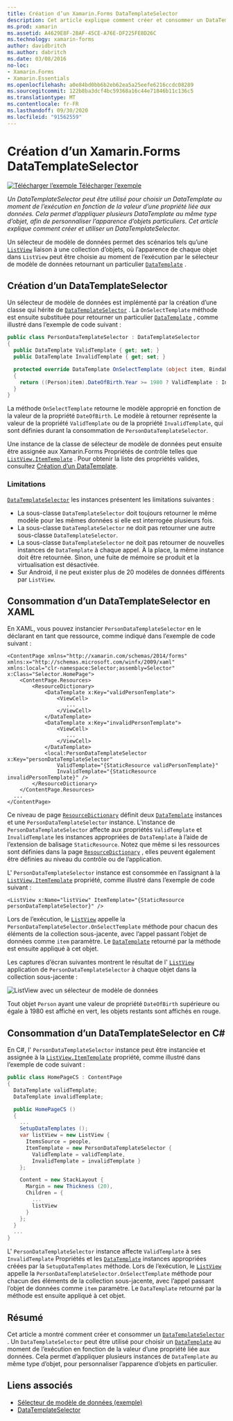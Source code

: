 ```yaml
---
title: Création d’un Xamarin.Forms DataTemplateSelector
description: Cet article explique comment créer et consommer un DataTemplateSelector, qui permet de choisir un DataTemplate au moment de l’exécution, en fonction de la valeur d’une propriété liée aux données.
ms.prod: xamarin
ms.assetid: A4629E8F-2BAF-45CE-A76E-DF225FE8D26C
ms.technology: xamarin-forms
author: davidbritch
ms.author: dabritch
ms.date: 03/08/2016
no-loc:
- Xamarin.Forms
- Xamarin.Essentials
ms.openlocfilehash: a0e84bd0bb6b2eb62ea5a25eefe6216ccdc08289
ms.sourcegitcommit: 122b8ba3dcf4bc59368a16c44e71846b11c136c5
ms.translationtype: MT
ms.contentlocale: fr-FR
ms.lasthandoff: 09/30/2020
ms.locfileid: "91562559"
---
```

# <a name="creating-a-no-locxamarinforms-datatemplateselector"></a>Création d’un Xamarin.Forms DataTemplateSelector

[![Télécharger l’exemple](~/media/shared/download.png) Télécharger l’exemple](https://docs.microsoft.com/samples/xamarin/xamarin-forms-samples/templates-datatemplateselector)

_Un DataTemplateSelector peut être utilisé pour choisir un DataTemplate au moment de l’exécution en fonction de la valeur d’une propriété liée aux données. Cela permet d’appliquer plusieurs DataTemplate au même type d’objet, afin de personnaliser l’apparence d’objets particuliers. Cet article explique comment créer et utiliser un DataTemplateSelector._

Un sélecteur de modèle de données permet des scénarios tels qu’une [`ListView`](xref:Xamarin.Forms.ListView) liaison à une collection d’objets, où l’apparence de chaque objet dans `ListView` peut être choisie au moment de l’exécution par le sélecteur de modèle de données retournant un particulier [`DataTemplate`](xref:Xamarin.Forms.DataTemplate) .

## <a name="creating-a-datatemplateselector"></a>Création d’un DataTemplateSelector

Un sélecteur de modèle de données est implémenté par la création d’une classe qui hérite de [`DataTemplateSelector`](xref:Xamarin.Forms.DataTemplateSelector) . La `OnSelectTemplate` méthode est ensuite substituée pour retourner un particulier [`DataTemplate`](xref:Xamarin.Forms.DataTemplate) , comme illustré dans l’exemple de code suivant :

```csharp
public class PersonDataTemplateSelector : DataTemplateSelector
{
  public DataTemplate ValidTemplate { get; set; }
  public DataTemplate InvalidTemplate { get; set; }

  protected override DataTemplate OnSelectTemplate (object item, BindableObject container)
  {
    return ((Person)item).DateOfBirth.Year >= 1980 ? ValidTemplate : InvalidTemplate;
  }
}
```

La méthode `OnSelectTemplate` retourne le modèle approprié en fonction de la valeur de la propriété `DateOfBirth`. Le modèle à retourner représente la valeur de la propriété `ValidTemplate` ou de la propriété `InvalidTemplate`, qui sont définies durant la consommation de `PersonDataTemplateSelector`.

Une instance de la classe de sélecteur de modèle de données peut ensuite être assignée aux Xamarin.Forms Propriétés de contrôle telles que [`ListView.ItemTemplate`](xref:Xamarin.Forms.ItemsView`1) . Pour obtenir la liste des propriétés valides, consultez [Création d’un DataTemplate](~/xamarin-forms/app-fundamentals/templates/data-templates/creating.md).

### <a name="limitations"></a>Limitations

[`DataTemplateSelector`](xref:Xamarin.Forms.DataTemplateSelector) les instances présentent les limitations suivantes :

- La sous-classe `DataTemplateSelector` doit toujours retourner le même modèle pour les mêmes données si elle est interrogée plusieurs fois.
- La sous-classe `DataTemplateSelector` ne doit pas retourner une autre sous-classe `DataTemplateSelector`.
- La sous-classe `DataTemplateSelector` ne doit pas retourner de nouvelles instances de `DataTemplate` à chaque appel. À la place, la même instance doit être retournée. Sinon, une fuite de mémoire se produit et la virtualisation est désactivée.
- Sur Android, il ne peut exister plus de 20 modèles de données différents par `ListView`.

## <a name="consuming-a-datatemplateselector-in-xaml"></a>Consommation d’un DataTemplateSelector en XAML

En XAML, vous pouvez instancier `PersonDataTemplateSelector` en le déclarant en tant que ressource, comme indiqué dans l’exemple de code suivant :

```xaml
<ContentPage xmlns="http://xamarin.com/schemas/2014/forms" xmlns:x="http://schemas.microsoft.com/winfx/2009/xaml" xmlns:local="clr-namespace:Selector;assembly=Selector" x:Class="Selector.HomePage">
    <ContentPage.Resources>
        <ResourceDictionary>
            <DataTemplate x:Key="validPersonTemplate">
                <ViewCell>
                   ...
                </ViewCell>
            </DataTemplate>
            <DataTemplate x:Key="invalidPersonTemplate">
                <ViewCell>
                   ...
                </ViewCell>
            </DataTemplate>
            <local:PersonDataTemplateSelector x:Key="personDataTemplateSelector"
                ValidTemplate="{StaticResource validPersonTemplate}"
                InvalidTemplate="{StaticResource invalidPersonTemplate}" />
        </ResourceDictionary>
    </ContentPage.Resources>
  ...
</ContentPage>
```

Ce niveau de page [`ResourceDictionary`](xref:Xamarin.Forms.ResourceDictionary) définit deux [`DataTemplate`](xref:Xamarin.Forms.DataTemplate) instances et une `PersonDataTemplateSelector` instance. L’instance de `PersonDataTemplateSelector` affecte aux propriétés `ValidTemplate` et `InvalidTemplate` les instances appropriées de `DataTemplate` à l’aide de l’extension de balisage `StaticResource`. Notez que même si les ressources sont définies dans la page [`ResourceDictionary`](xref:Xamarin.Forms.ResourceDictionary) , elles peuvent également être définies au niveau du contrôle ou de l’application.

L' `PersonDataTemplateSelector` instance est consommée en l’assignant à la [`ListView.ItemTemplate`](xref:Xamarin.Forms.ItemsView`1) propriété, comme illustré dans l’exemple de code suivant :

```xaml
<ListView x:Name="listView" ItemTemplate="{StaticResource personDataTemplateSelector}" />
```

Lors de l’exécution, le [`ListView`](xref:Xamarin.Forms.ListView) appelle la `PersonDataTemplateSelector.OnSelectTemplate` méthode pour chacun des éléments de la collection sous-jacente, avec l’appel passant l’objet de données comme `item` paramètre. Le [`DataTemplate`](xref:Xamarin.Forms.DataTemplate) retourné par la méthode est ensuite appliqué à cet objet.

Les captures d’écran suivantes montrent le résultat de l' [`ListView`](xref:Xamarin.Forms.ListView) application de `PersonDataTemplateSelector` à chaque objet dans la collection sous-jacente :

![ListView avec un sélecteur de modèle de données](selector-images/data-template-selector.png)

Tout objet `Person` ayant une valeur de propriété `DateOfBirth` supérieure ou égale à 1980 est affiché en vert, les objets restants sont affichés en rouge.

## <a name="consuming-a-datatemplateselector-in-cnum"></a>Consommation d’un DataTemplateSelector en C&num;

En C#, l' `PersonDataTemplateSelector` instance peut être instanciée et assignée à la [`ListView.ItemTemplate`](xref:Xamarin.Forms.ItemsView`1) propriété, comme illustré dans l’exemple de code suivant :

```csharp
public class HomePageCS : ContentPage
{
  DataTemplate validTemplate;
  DataTemplate invalidTemplate;

  public HomePageCS ()
  {
    ...
    SetupDataTemplates ();
    var listView = new ListView {
      ItemsSource = people,
      ItemTemplate = new PersonDataTemplateSelector {
        ValidTemplate = validTemplate,
        InvalidTemplate = invalidTemplate }
    };

    Content = new StackLayout {
      Margin = new Thickness (20),
      Children = {
        ...
        listView
      }
    };
  }
  ...  
}
```

L' `PersonDataTemplateSelector` instance affecte `ValidTemplate` à ses `InvalidTemplate` Propriétés et les [`DataTemplate`](xref:Xamarin.Forms.DataTemplate) instances appropriées créées par la `SetupDataTemplates` méthode. Lors de l’exécution, le [`ListView`](xref:Xamarin.Forms.ListView) appelle la `PersonDataTemplateSelector.OnSelectTemplate` méthode pour chacun des éléments de la collection sous-jacente, avec l’appel passant l’objet de données comme `item` paramètre. Le `DataTemplate` retourné par la méthode est ensuite appliqué à cet objet.

## <a name="summary"></a>Résumé

Cet article a montré comment créer et consommer un [`DataTemplateSelector`](xref:Xamarin.Forms.DataTemplateSelector) . Un `DataTemplateSelector` peut être utilisé pour choisir un [`DataTemplate`](xref:Xamarin.Forms.DataTemplate) au moment de l’exécution en fonction de la valeur d’une propriété liée aux données. Cela permet d’appliquer plusieurs instances de `DataTemplate` au même type d’objet, pour personnaliser l’apparence d’objets en particulier.

## <a name="related-links"></a>Liens associés

- [Sélecteur de modèle de données (exemple)](/samples/xamarin/xamarin-forms-samples/templates-datatemplateselector)
- [DataTemplateSelector](xref:Xamarin.Forms.DataTemplateSelector)